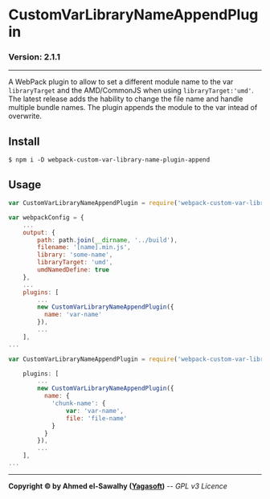 # CustomVarLibraryNameAppendPlugin
### Version: 2.1.1
---

A WebPack plugin to allow to set a different module name to the var `libraryTarget` and the AMD/CommonJS when using `libraryTarget:'umd'`.
The latest release adds the hability to change the file name and handle multiple bundle names.
The plugin appends the module to the var intead of overwrite.

## Install

```
$ npm i -D webpack-custom-var-library-name-plugin-append
```

## Usage

```js
var CustomVarLibraryNameAppendPlugin = require('webpack-custom-var-library-name-append-plugin');

var webpackConfig = {
    ...
    output: {
        path: path.join(__dirname, '../build'),
        filename: '[name].min.js',
        library: 'some-name',
        libraryTarget: 'umd',
        umdNamedDefine: true
    },
    ...
    plugins: [
        ...
        new CustomVarLibraryNameAppendPlugin({
          name: 'var-name'
        }),
        ...
    ],
...
```

```js
var CustomVarLibraryNameAppendPlugin = require('webpack-custom-var-library-name-append-plugin');

    plugins: [
        ...
        new CustomVarLibraryNameAppendPlugin({
          name: {
            'chunk-name': {
                var: 'var-name',
                file: 'file-name'
            }
          }
        }),
        ...
    ],
...
```

---
**Copyright &copy; by Ahmed el-Sawalhy ([Yagasoft](http://yagasoft.com))** -- _GPL v3 Licence_
